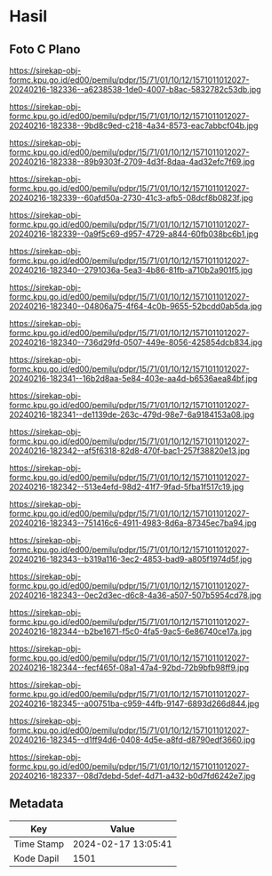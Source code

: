 # Hasil

## Foto C Plano

https://sirekap-obj-formc.kpu.go.id/ed00/pemilu/pdpr/15/71/01/10/12/1571011012027-20240216-182336--a6238538-1de0-4007-b8ac-5832782c53db.jpg

https://sirekap-obj-formc.kpu.go.id/ed00/pemilu/pdpr/15/71/01/10/12/1571011012027-20240216-182338--9bd8c9ed-c218-4a34-8573-eac7abbcf04b.jpg

https://sirekap-obj-formc.kpu.go.id/ed00/pemilu/pdpr/15/71/01/10/12/1571011012027-20240216-182338--89b9303f-2709-4d3f-8daa-4ad32efc7f69.jpg

https://sirekap-obj-formc.kpu.go.id/ed00/pemilu/pdpr/15/71/01/10/12/1571011012027-20240216-182339--60afd50a-2730-41c3-afb5-08dcf8b0823f.jpg

https://sirekap-obj-formc.kpu.go.id/ed00/pemilu/pdpr/15/71/01/10/12/1571011012027-20240216-182339--0a9f5c69-d957-4729-a844-60fb038bc6b1.jpg

https://sirekap-obj-formc.kpu.go.id/ed00/pemilu/pdpr/15/71/01/10/12/1571011012027-20240216-182340--2791036a-5ea3-4b86-81fb-a710b2a901f5.jpg

https://sirekap-obj-formc.kpu.go.id/ed00/pemilu/pdpr/15/71/01/10/12/1571011012027-20240216-182340--04806a75-4f64-4c0b-9655-52bcdd0ab5da.jpg

https://sirekap-obj-formc.kpu.go.id/ed00/pemilu/pdpr/15/71/01/10/12/1571011012027-20240216-182340--736d29fd-0507-449e-8056-425854dcb834.jpg

https://sirekap-obj-formc.kpu.go.id/ed00/pemilu/pdpr/15/71/01/10/12/1571011012027-20240216-182341--16b2d8aa-5e84-403e-aa4d-b6536aea84bf.jpg

https://sirekap-obj-formc.kpu.go.id/ed00/pemilu/pdpr/15/71/01/10/12/1571011012027-20240216-182341--de1139de-263c-479d-98e7-6a9184153a08.jpg

https://sirekap-obj-formc.kpu.go.id/ed00/pemilu/pdpr/15/71/01/10/12/1571011012027-20240216-182342--af5f6318-82d8-470f-bac1-257f38820e13.jpg

https://sirekap-obj-formc.kpu.go.id/ed00/pemilu/pdpr/15/71/01/10/12/1571011012027-20240216-182342--513e4efd-98d2-41f7-9fad-5fba1f517c19.jpg

https://sirekap-obj-formc.kpu.go.id/ed00/pemilu/pdpr/15/71/01/10/12/1571011012027-20240216-182343--751416c6-4911-4983-8d6a-87345ec7ba94.jpg

https://sirekap-obj-formc.kpu.go.id/ed00/pemilu/pdpr/15/71/01/10/12/1571011012027-20240216-182343--b319a116-3ec2-4853-bad9-a805f1974d5f.jpg

https://sirekap-obj-formc.kpu.go.id/ed00/pemilu/pdpr/15/71/01/10/12/1571011012027-20240216-182343--0ec2d3ec-d6c8-4a36-a507-507b5954cd78.jpg

https://sirekap-obj-formc.kpu.go.id/ed00/pemilu/pdpr/15/71/01/10/12/1571011012027-20240216-182344--b2be1671-f5c0-4fa5-9ac5-6e86740ce17a.jpg

https://sirekap-obj-formc.kpu.go.id/ed00/pemilu/pdpr/15/71/01/10/12/1571011012027-20240216-182344--fecf465f-08a1-47a4-92bd-72b9bfb98ff9.jpg

https://sirekap-obj-formc.kpu.go.id/ed00/pemilu/pdpr/15/71/01/10/12/1571011012027-20240216-182345--a00751ba-c959-44fb-9147-6893d266d844.jpg

https://sirekap-obj-formc.kpu.go.id/ed00/pemilu/pdpr/15/71/01/10/12/1571011012027-20240216-182345--d1ff94d6-0408-4d5e-a8fd-d8790edf3660.jpg

https://sirekap-obj-formc.kpu.go.id/ed00/pemilu/pdpr/15/71/01/10/12/1571011012027-20240216-182337--08d7debd-5def-4d71-a432-b0d7fd6242e7.jpg


## Metadata

| Key        | Value               |
| ---------- | ------------------- |
| Time Stamp | 2024-02-17 13:05:41 |
| Kode Dapil | 1501                |



